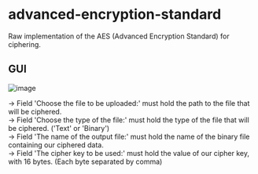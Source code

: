 # advanced-encryption-standard
Raw implementation of the AES (Advanced Encryption Standard) for ciphering.

## GUI
![image](https://github.com/zenialexandre/advanced-encryption-standard/assets/84157233/a80e5caf-31df-40d5-b6a1-94df69185b95) <br>

-> Field 'Choose the file to be uploaded:' must hold the path to the file that will be ciphered. <br>
-> Field 'Choose the type of the file:' must hold the type of the file that will be ciphered. ('Text' or 'Binary') <br>
-> Field 'The name of the output file:' must hold the name of the binary file containing our ciphered data. <br>
-> Field 'The cipher key to be used:' must hold the value of our cipher key, with 16 bytes. (Each byte separated by comma) <br>
